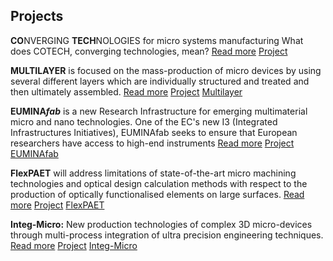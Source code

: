 ## Projects

<strong>CO</strong>NVERGING <strong>TECH</strong>NOLOGIES for micro systems manufacturing What does COTECH, converging technologies, mean? <a href="#">Read more</a> <a href="#">Project</a>

<strong>MULTILAYER</strong> is focused on the mass-production of micro devices by using several different layers which are individually structured and treated and then ultimately assembled. <a href="#">Read more</a> <a href="#">Project</a> <a href="#">Multilayer</a>

<strong>EUMINA<em>fab</em></strong> is a new Research Infrastructure for emerging multimaterial micro and nano technologies. One of the EC's new I3 (Integrated Infrastructures Initiatives), EUMINAfab seeks to ensure that European researchers have access to high-end instruments <a href="#">Read more</a> <a href="#">Project</a> <a href="#">EUMINAfab</a>

<strong>FlexPAET</strong> will address limitations of state-of-the-art micro machining technologies and optical design calculation methods with respect to the production of optically functionalised elements on large surfaces. <a href="#">Read more</a> <a href="#">Project</a> <a href="#">FlexPAET</a>

<strong>Integ-Micro:</strong> New production technologies of complex 3D micro-devices through multi-process integration of ultra precision engineering techniques. <a href="./Integ-Micro.html">Read more</a> <a href="#">Project</a> <a href="#./Integ-Micro.html">Integ-Micro</a>



